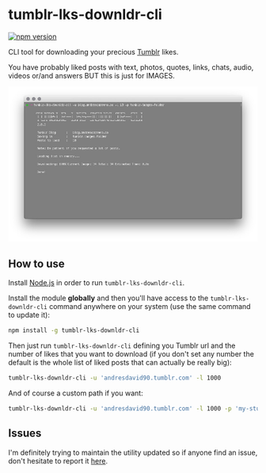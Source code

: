 # tumblr-lks-downldr-cli
[![npm version](https://badge.fury.io/js/tumblr-lks-downldr-cli.svg)](https://www.npmjs.com/package/tumblr-lks-downldr-cli)

CLI tool for downloading your precious [Tumblr](https://tumblr.com) likes.

You have probably liked posts with text, photos, quotes, links, chats, audio, videos or/and answers BUT this is just for IMAGES.

![tumblr-lks-downldr-cli](tumblr-lks-downldr-cli.jpg)

## How to use

Install [Node.js](https://nodejs.org) in order to run ```tumblr-lks-downldr-cli```.

Install the module **globally** and then you'll have access to the ```tumblr-lks-downldr-cli``` command anywhere on your system (use the same command to update it):
```sh
npm install -g tumblr-lks-downldr-cli
```

Then just run ```tumblr-lks-downldr-cli``` defining you Tumblr url and the number of likes that you want to download (if you don't set any number the default is the whole list of liked posts that can actually be really big):
```sh
tumblr-lks-downldr-cli -u 'andresdavid90.tumblr.com' -l 1000
```

And of course a custom path if you want:
```sh
tumblr-lks-downldr-cli -u 'andresdavid90.tumblr.com' -l 1000 -p 'my-stupid-folder'
```

## Issues

I'm definitely trying to maintain the utility updated so if anyone find an issue, don't hesitate to report it [here](https://github.com/andresdavid90/tumblr-lks-downldr-cli/issues).
